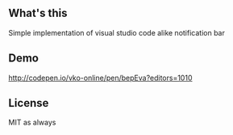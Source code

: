 ## What's this
Simple implementation of visual studio code alike notification bar

## Demo
http://codepen.io/vko-online/pen/bepEva?editors=1010

## License
MIT as always